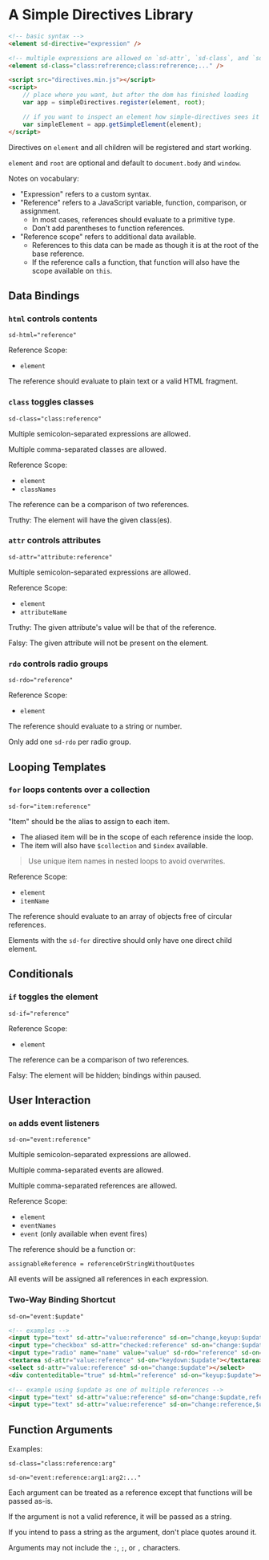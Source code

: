 # A Simple Directives Library

```html
<!-- basic syntax -->
<element sd-directive="expression" />

<!-- multiple expressions are allowed on `sd-attr`, `sd-class`, and `sd-on` -->
<element sd-class="class:refrerence;class:refrerence;..." />

<script src="directives.min.js"></script>
<script>
    // place where you want, but after the dom has finished loading
    var app = simpleDirectives.register(element, root);

    // if you want to inspect an element how simple-directives sees it
    var simpleElement = app.getSimpleElement(element);
</script>
```

Directives on `element` and all children will be registered and start working.

`element` and `root` are optional and default to `document.body` and `window`.


Notes on vocabulary:

-   "Expression" refers to a custom syntax.
-   "Reference" refers to a JavaScript variable, function, comparison, or assignment.
    -   In most cases, references should evaluate to a primitive type.
    -   Don't add parentheses to function references.
-   "Reference scope" refers to additional data available.
    -   References to this data can be made as though it is at the root of the base reference.
    -   If the reference calls a function, that function will also have the scope available on `this`.

## Data Bindings

### `html` controls contents

`sd-html="reference"`

Reference Scope:

-   `element`

The reference should evaluate to plain text or a valid HTML fragment.

### `class` toggles classes

`sd-class="class:reference"`

Multiple semicolon-separated expressions are allowed.

Multiple comma-separated classes are allowed.

Reference Scope:

-   `element`
-   `classNames`

The reference can be a comparison of two references.

Truthy: The element will have the given class(es).

### `attr` controls attributes

`sd-attr="attribute:reference"`

Multiple semicolon-separated expressions are allowed.

Reference Scope:

-   `element`
-   `attributeName`

Truthy: The given attribute's value will be that of the reference.

Falsy: The given attribute will not be present on the element.

### `rdo` controls radio groups

`sd-rdo="reference"`

Reference Scope:

-   `element`

The reference should evaluate to a string or number.

Only add one `sd-rdo` per radio group.

## Looping Templates

### `for` loops contents over a collection

`sd-for="item:reference"`

"Item" should be the alias to assign to each item.

-   The aliased item will be in the scope of each reference inside the loop.
-   The item will also have `$collection` and `$index` available.

> Use unique item names in nested loops to avoid overwrites.

Reference Scope:

-   `element`
-   `itemName`

The reference should evaluate to an array of objects free of circular references.

Elements with the `sd-for` directive should only have one direct child element.

## Conditionals

### `if` toggles the element

`sd-if="reference"`

Reference Scope:

-   `element`

The reference can be a comparison of two references.

Falsy: The element will be hidden; bindings within paused.

## User Interaction

### `on` adds event listeners

`sd-on="event:reference"`

Multiple semicolon-separated expressions are allowed.

Multiple comma-separated events are allowed.

Multiple comma-separated references are allowed.

Reference Scope:

-   `element`
-   `eventNames`
-   `event` (only available when event fires)

The reference should be a function or:

`assignableReference = referenceOrStringWithoutQuotes`

All events will be assigned all references in each expression.

### Two-Way Binding Shortcut

`sd-on="event:$update"`

```html
<!-- examples -->
<input type="text" sd-attr="value:reference" sd-on="change,keyup:$update" />
<input type="checkbox" sd-attr="checked:reference" sd-on="change:$update" />
<input type="radio" name="name" value="value" sd-rdo="reference" sd-on="change:$update" />
<textarea sd-attr="value:reference" sd-on="keydown:$update"></textarea>
<select sd-attr="value:reference" sd-on="change:$update"></select>
<div contenteditable="true" sd-html="reference" sd-on="keyup:$update"></div>

<!-- example using $update as one of multiple references -->
<input type="text" sd-attr="value:reference" sd-on="change:$update,reference" />
<input type="text" sd-attr="value:reference" sd-on="change:reference,$update,..." />
```

## Function Arguments

Examples:

`sd-class="class:reference:arg"`

`sd-on="event:reference:arg1:arg2:..."`

Each argument can be treated as a reference except that functions will be passed as-is.

If the argument is not a valid reference, it will be passed as a string.

If you intend to pass a string as the argument, don't place quotes around it.

Arguments may not include the `:`, `;`, or `,` characters.
